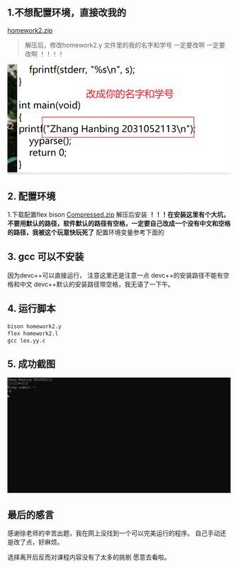 
## 1.不想配置环境，直接改我的
[homework2.zip](./assets/homework2.zip)
> 解压后，修改homework2.y  文件里的我的名字和学号
> 一定要改啊
> 一定要改啊
> ！！！！

![编译原理第二次作业-0](./assets/编译原理第二次作业-0.png)

## 2. 配置环境
1.下载配置flex bison
[Compressed.zip](./assets/Compressed.zip)
解压后安装
**！！！在安装这里有个大坑，不要用默认的路径，软件默认的路径有空格，一定要自己改成一个没有中文和空格的路径，我被这个玩意快玩死了**
配置环境变量参考下面的


## 3. gcc 可以不安装
因为devc++可以直接运行，
注意这里还是注意一点
devc++的安装路径不能有空格和中文
devc++默认的安装路径带空格，我无语了一下午。



## 4. 运行脚本
```
bison homework2.y
flex homework2.l
gcc lex.yy.c
```



## 5. 成功截图
![编译原理第二次作业-1](./assets/编译原理第二次作业-1.png)



## 最后的感言
感谢徐老师的辛苦出题，我在网上没找到一个可以完美运行的程序。
自己手动还是改了点，好麻烦。

选择离开后反而对课程内容没有了太多的挑剔
愿意去看啦。




